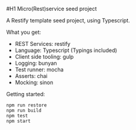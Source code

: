 #H1 Micro(Rest)service seed project

A Restify template seed project, using Typescript.

What you get:
* REST Services: restify
* Language: Typescript (Typings included)
* Client side tooling: gulp
* Logging: bunyan
* Test runner: mocha
* Asserts: chai
* Mocking: sinon

Getting started:

```
npm run restore
npm run build
npm test
npm start

```